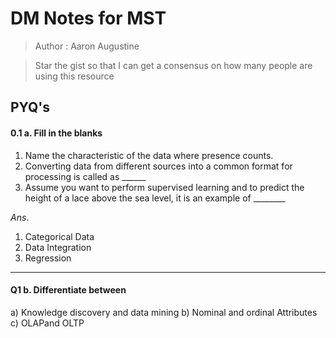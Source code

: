 #  DM Notes for MST
> Author : Aaron Augustine

> Star the gist so that I can get a consensus on how many people are using this resource


## PYQ's
#### 0.1 a. Fill in the blanks
1.  Name the characteristic of the data where presence counts.
2. Converting data from different sources into a common format for processing is called as ______
3. Assume you want to perform supervised learning and to predict the height of a lace above the sea level, it is an example of ________

*Ans*. 
1. Categorical Data
2.  Data Integration
3. Regression


<hr>

#### Q1 b. Differentiate between
a) Knowledge discovery and data mining
b) Nominal and ordinal Attributes
c) OLAPand OLTP

